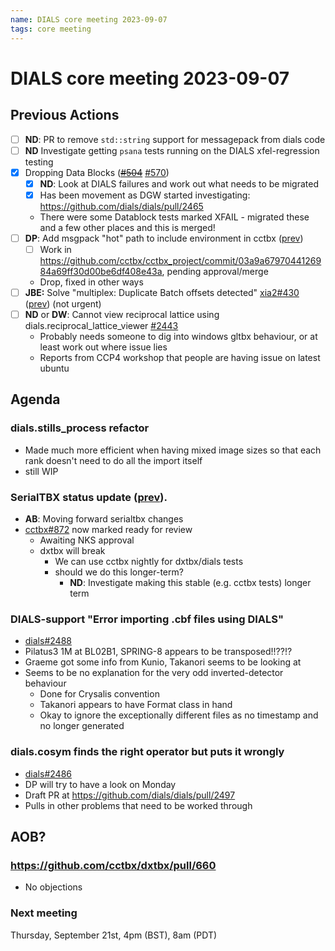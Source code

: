 ```yaml
---
name: DIALS core meeting 2023-09-07
tags: core meeting
---
```


# DIALS core meeting 2023-09-07

## Previous Actions

- [ ] **ND**: PR to remove `std::string` support for messagepack from dials code
- [ ] **ND** Investigate getting `psana` tests running on the DIALS xfel-regression testing
- [x] Dropping Data Blocks (~~[#504](https://github.com/cctbx/dxtbx/pull/504)~~ [#570](https://github.com/cctbx/dxtbx/pull/570))
    - [x] **ND**: Look at DIALS failures and work out what needs to be migrated
    - [x] Has been movement as DGW started investigating: https://github.com/dials/dials/pull/2465
    - There were some Datablock tests marked XFAIL - migrated these and a few other places and this is merged!
- [ ] **DP**: Add msgpack "hot" path to include environment in cctbx ([prev](https://dials.github.io/kb/core/2023-05-04#msgpack-httpsgithubcomdialsdialspull2409))
    - [ ] Work in https://github.com/cctbx/cctbx_project/commit/03a9a6797044126984a69ff30d00be6df408e43a, pending approval/merge
    - Drop, fixed in other ways
- [ ] **JBE:** Solve  "multiplex: Duplicate Batch offsets detected" [xia2#430](https://github.com/xia2/xia2/issues/430) ([prev](https://dials.github.io/kb/core/2023-06-15#xia2multiplex-fails-because-duplicate-batch-offsets-detected)) (not urgent)
- [ ] **ND** or **DW**: Cannot view reciprocal lattice using dials.reciprocal_lattice_viewer [#2443](https://github.com/dials/dials/issues/2443)
    - Probably needs someone to dig into windows gltbx behaviour, or at least work out where issue lies
    - Reports from CCP4 workshop that people are having issue on latest ubuntu


## Agenda



### dials.stills_process refactor
- Made much more efficient when having mixed image sizes so that each rank doesn't need to do all the import itself
- still WIP


### SerialTBX status update ([prev](https://dials.github.io/kb/core/2023-06-15#removing-circular-xfel-dependencies-with-serialtbx)).
- **AB**: Moving forward serialtbx changes 
- [cctbx#872](https://github.com/cctbx/cctbx_project/pull/872) now marked ready for review
    - Awaiting NKS approval
    - dxtbx will break
        - We can use cctbx nightly for dxtbx/dials tests
        - should we do this longer-term?
            - **ND**: Investigate making this stable (e.g. cctbx tests) longer term

### DIALS-support "Error importing .cbf files using DIALS"
- [dials#2488](https://github.com/dials/dials/issues/2488)
-  Pilatus3 1M at BL02B1, SPRING-8 appears to be transposed!!??!?
- Graeme got some info from Kunio, Takanori seems to be looking at
- Seems to be no explanation for the very odd inverted-detector behaviour
    - Done for Crysalis convention
    - Takanori appears to have Format class in hand
    - Okay to ignore the exceptionally different files as no timestamp and no longer generated



### dials.cosym finds the right operator but puts it wrongly
- [dials#2486](https://github.com/dials/dials/issues/2486)
- DP will try to have a look on Monday
- Draft PR at https://github.com/dials/dials/pull/2497
- Pulls in other problems that need to be worked through


## AOB?

### https://github.com/cctbx/dxtbx/pull/660
- No objections

### Next meeting

Thursday, September 21st, 4pm (BST), 8am (PDT)
